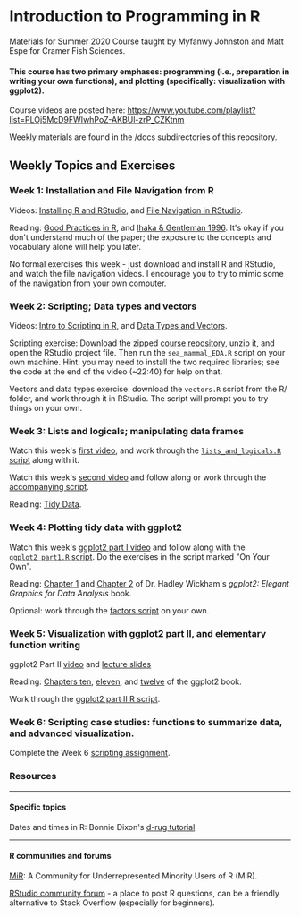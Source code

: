 # Introduction to Programming in R

Materials for Summer 2020 Course taught by Myfanwy Johnston and Matt Espe for Cramer Fish Sciences.

#### This course has two primary emphases: programming (i.e., preparation in writing your own functions), and plotting (specifically: visualization with ggplot2).

Course videos are posted here: https://www.youtube.com/playlist?list=PLOj5McD9FWIwhPoZ-AKBUl-zrP_CZKtnm

Weekly materials are found in the /docs subdirectories of this repository.


## Weekly Topics and Exercises

### Week 1: Installation and File Navigation from R

Videos: [Installing R and RStudio](https://youtu.be/-mRDE3_j_ho), and [File Navigation in RStudio](https://youtu.be/CWQPX3NOtqM).

Reading: [Good Practices in R](https://github.com/fishsciences/2020-R-Course/blob/master/docs/Week1/Good_practices_R.pdf), and [Ihaka & Gentleman 1996](https://github.com/fishsciences/2020-R-Course/blob/master/docs/Week1/Ihaka_and_Gentleman_1996.pdf).  It's okay if you don't understand much of the paper; the exposure to the concepts and vocabulary alone will help you later.

No formal exercises this week - just download and install R and RStudio, and watch the file navigation videos.  I encourage you to try to mimic some of the navigation from your own computer.



### Week 2: Scripting; Data types and vectors

Videos: [Intro to Scripting in R](https://youtu.be/R8CvvIiuV0I), and [Data Types and Vectors](https://youtu.be/LHZ7tBNE6B4).

Scripting exercise: Download the zipped [course repository](https://github.com/fishsciences/2020-R-Course), unzip it, and open the RStudio project file.  Then run the `sea_mammal_EDA.R` script on your own machine.  Hint: you may need to install the two required libraries; see the code at the end of the video (~22:40) for help on that.

Vectors and data types exercise: download the `vectors.R` script from the R/ folder, and work through it in RStudio.  The script will prompt you to try things on your own.


### Week 3: Lists and logicals; manipulating data frames

Watch this week's [first video](https://youtu.be/2ynMVYad2HI), and work through the [`lists_and_logicals.R` script](https://github.com/fishsciences/2020-R-Course/blob/8a12c753a34f36cc8c2a103f672a514b5c97f157/R/lists_and_logicals.R) along with it.

Watch this week's [second video](https://youtu.be/8X_ljnlcxtI) and follow along or work through the [accompanying script](https://github.com/fishsciences/2020-R-Course/blob/master/R/working_with_dataframes.R).

Reading: [Tidy Data](https://vita.had.co.nz/papers/tidy-data.pdf).

### Week 4: Plotting tidy data with ggplot2

Watch this week's [ggplot2 part I video](https://www.youtube.com/watch?v=Dq2g5qNsoiQ) and follow along with the [`ggplot2_part1.R` script](https://github.com/fishsciences/2020-R-Course/blob/master/R/ggplot2_part1.R).  Do the exercises in the script marked "On Your Own".

Reading: [Chapter 1](https://ggplot2-book.org/introduction.html) and [Chapter 2](https://ggplot2-book.org/getting-started.html) of Dr. Hadley Wickham's _ggplot2: Elegant Graphics for Data Analysis_ book.

Optional: work through the [factors script](https://github.com/fishsciences/2020-R-Course/blob/a9e54f5cf8aa173e67df34406b65ee51ede00fb1/R/factors.R) on your own.


### Week 5: Visualization with ggplot2 part II, and elementary function writing

ggplot2 Part II [video](https://www.youtube.com/watch?v=9xfJNM0aMfQ) and [lecture slides](https://github.com/fishsciences/2020-R-Course/blob/master/docs/Week5/Intro_to_ggplot2_part2_slides.pdf)

Reading: [Chapters ten](https://ggplot2-book.org/mastery.html), [eleven](https://ggplot2-book.org/layers.html), and [twelve](https://ggplot2-book.org/scales.html) of the ggplot2 book.

Work through the [ggplot2 part II R script](https://github.com/fishsciences/2020-R-Course/blob/master/R/ggplot2_part2.R).


### Week 6: Scripting case studies: functions to summarize data, and advanced visualization.

Complete the Week 6 [scripting assignment](https://github.com/fishsciences/2020-R-Course/blob/master/R/Week6_assignment.R).


### Resources
---
#### Specific topics
Dates and times in R: Bonnie Dixon's [d-rug tutorial](https://www.noamross.net/archives/2014-02-10-using-times-and-dates-in-r-presentation-code/)


---

#### R communities and forums
[MiR](https://medium.com/@doritolay/introducing-mir-a-community-for-underrepresented-users-of-r-7560def7d861): A Community for Underrepresented Minority Users of R (MiR).

[RStudio community forum](https://community.rstudio.com/) - a place to post R questions, can be a friendly alternative to Stack Overflow (especially for beginners).




